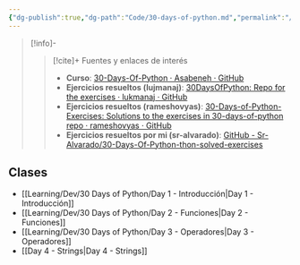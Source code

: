 ```yaml
---
{"dg-publish":true,"dg-path":"Code/30-days-of-python.md","permalink":"/code/30-days-of-python/","hide":true,"created":"2024-03-08T15:09","updated":"2024-07-25T18:52"}
---
```


> [!info]-
>> [!cite]+ Fuentes y enlaces de interés
>> - **Curso**: [30-Days-Of-Python · Asabeneh · GitHub](https://github.com/Asabeneh/30-Days-Of-Python/blob/master/readme.md) 
>> - **Ejercicios resueltos (lujmanaj)**: [30DaysOfPython: Repo for the exercises · lukmanaj · GitHub](https://github.com/lukmanaj/30DaysOfPython) 
>> - **Ejercicios resueltos (rameshovyas)**: [30-Days-of-Python-Exercises: Solutions to the exercises in 30-days-of-python repo · rameshovyas · GitHub](https://github.com/rameshovyas/30-Days-of-Python-Exercises) 
>> - **Ejercicios resueltos por mi (sr-alvarado)**: [GitHub - Sr-Alvarado/30-Days-Of-Python-thon-solved-exercises](https://github.com/Sr-Alvarado/30-Days-Of-Python-thon-solved-exercises/tree/main)

## Clases
- [[Learning/Dev/30 Days of Python/Day 1 - Introducción\|Day 1 - Introducción]] 
- [[Learning/Dev/30 Days of Python/Day 2 - Funciones\|Day 2 - Funciones]] 
- [[Learning/Dev/30 Days of Python/Day 3 - Operadores\|Day 3 - Operadores]]
- [[Day 4 - Strings\|Day 4 - Strings]] 